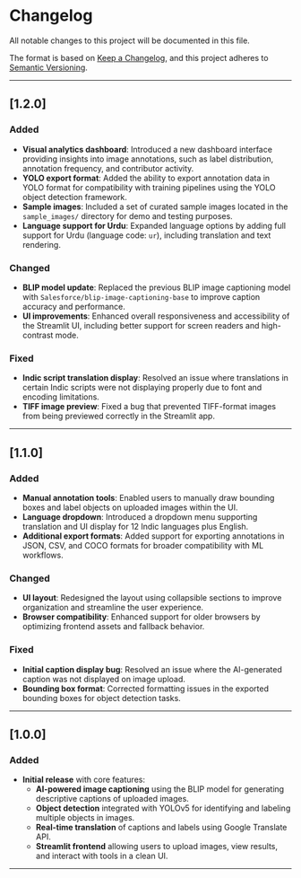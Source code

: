 # Changelog

All notable changes to this project will be documented in this file.

The format is based on [Keep a Changelog](https://keepachangelog.com/en/1.0.0/), and this project adheres to [Semantic Versioning](https://semver.org/spec/v2.0.0.html).

---

## [1.2.0] 

### Added

- **Visual analytics dashboard**: Introduced a new dashboard interface providing insights into image annotations, such as label distribution, annotation frequency, and contributor activity.
- **YOLO export format**: Added the ability to export annotation data in YOLO format for compatibility with training pipelines using the YOLO object detection framework.
- **Sample images**: Included a set of curated sample images located in the `sample_images/` directory for demo and testing purposes.
- **Language support for Urdu**: Expanded language options by adding full support for Urdu (language code: `ur`), including translation and text rendering.

### Changed

- **BLIP model update**: Replaced the previous BLIP image captioning model with `Salesforce/blip-image-captioning-base` to improve caption accuracy and performance.
- **UI improvements**: Enhanced overall responsiveness and accessibility of the Streamlit UI, including better support for screen readers and high-contrast mode.

### Fixed

- **Indic script translation display**: Resolved an issue where translations in certain Indic scripts were not displaying properly due to font and encoding limitations.
- **TIFF image preview**: Fixed a bug that prevented TIFF-format images from being previewed correctly in the Streamlit app.

---

## [1.1.0]

### Added

- **Manual annotation tools**: Enabled users to manually draw bounding boxes and label objects on uploaded images within the UI.
- **Language dropdown**: Introduced a dropdown menu supporting translation and UI display for 12 Indic languages plus English.
- **Additional export formats**: Added support for exporting annotations in JSON, CSV, and COCO formats for broader compatibility with ML workflows.

### Changed

- **UI layout**: Redesigned the layout using collapsible sections to improve organization and streamline the user experience.
- **Browser compatibility**: Enhanced support for older browsers by optimizing frontend assets and fallback behavior.

### Fixed

- **Initial caption display bug**: Resolved an issue where the AI-generated caption was not displayed on image upload.
- **Bounding box format**: Corrected formatting issues in the exported bounding boxes for object detection tasks.

---

## [1.0.0]

### Added

- **Initial release** with core features:
  - **AI-powered image captioning** using the BLIP model for generating descriptive captions of uploaded images.
  - **Object detection** integrated with YOLOv5 for identifying and labeling multiple objects in images.
  - **Real-time translation** of captions and labels using Google Translate API.
  - **Streamlit frontend** allowing users to upload images, view results, and interact with tools in a clean UI.

---


